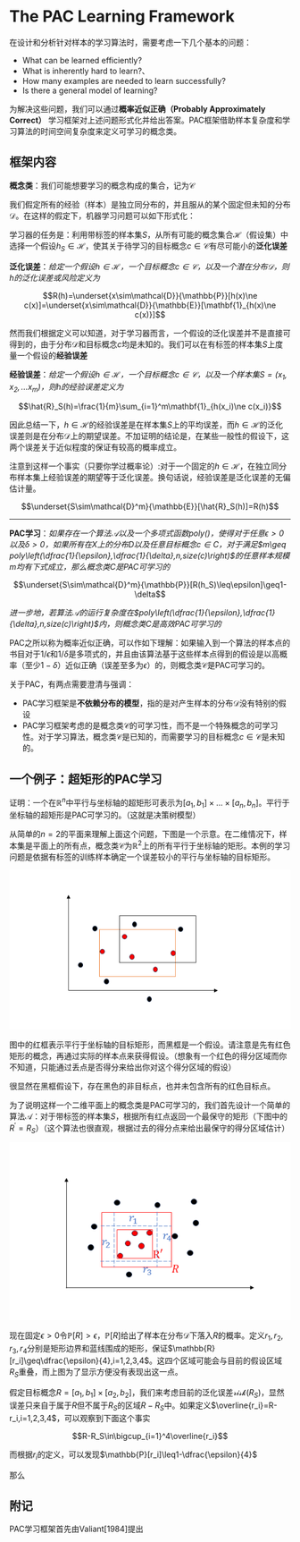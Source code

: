 The PAC Learning Framework
===============================

在设计和分析针对样本的学习算法时，需要考虑一下几个基本的问题：
- What can be learned efficiently?
- What is inherently hard to learn?、
- How many examples are needed to learn successfully?
- Is there a general model of learning?

为解决这些问题，我们可以通过**概率近似正确（Probably Approximately Correct）** 学习框架对上述问题形式化并给出答案。PAC框架借助样本复杂度和学习算法的时间空间复杂度来定义可学习的概念类。

框架内容
-------------------------
**概念类**：我们可能想要学习的概念构成的集合，记为$\mathcal{C}$

我们假定所有的经验（样本）是独立同分布的，并且服从的某个固定但未知的分布$\mathcal{D}$。在这样的假定下，机器学习问题可以如下形式化：

学习器的任务是：利用带标签的样本集$S$，从所有可能的概念集合$\mathcal{H}$（假设集）中选择一个假设$h_S\in\mathcal{H}$，使其关于待学习的目标概念$c\in\mathcal{C}$有尽可能小的**泛化误差**

**泛化误差**：*给定一个假设$h\in\mathcal{H}$，一个目标概念$c\in\mathcal{C}$，以及一个潜在分布$\mathcal{D}$，则$h$的泛化误差或风险定义为*

$$R(h)=\underset{x\sim\mathcal{D}}{\mathbb{P}}[h(x)\ne c(x)]=\underset{x\sim\mathcal{D}}{\mathbb{E}}[\mathbf{1}_{h(x)\ne c(x)}]$$


然而我们根据定义可以知道，对于学习器而言，一个假设的泛化误差并不是直接可得到的，由于分布$\mathcal{D}$和目标概念$c$均是未知的。我们可以在有标签的样本集$S$上度量一个假设的**经验误差**

**经验误差**：*给定一个假设$h\in\mathcal{H}$，一个目标概念$c\in\mathcal{C}$，以及一个样本集$S=(x_1,x_2,...x_m)$，则$h$的经验误差定义为*

$$\hat{R}_S(h)=\frac{1}{m}\sum_{i=1}^m\mathbf{1}_{h(x_i)\ne c(x_i)}$$

因此总结一下，$h\in\mathcal{H}$的经验误差是在样本集$S$上的平均误差，而$h\in\mathcal{H}$的泛化误差则是在分布$\mathcal{D}$上的期望误差。不加证明的结论是，在某些一般性的假设下，这两个误差关于近似程度的保证有较高的概率成立。

注意到这样一个事实（只要你学过概率论）:对于一个固定的$h\in\mathcal{H}$，在独立同分布样本集上经验误差的期望等于泛化误差。换句话说，经验误差是泛化误差的无偏估计量。

$$\underset{S\sim\mathcal{D}^m}{\mathbb{E}}[\hat{R}_S(h)]=R(h)$$



**************************************

**PAC学习**：*如果存在一个算法$\mathcal{A}$以及一个多项式函数$poly()$，使得对于任意$\epsilon>0$以及$\delta>0$，如果所有在$X$上的分布$D$以及任意目标概念$c\in C$，对于满足$m\geq poly\left(\dfrac{1}{\epsilon},\dfrac{1}{\delta},n,size(c)\right)$的任意样本规模$m$均有下式成立，那么概念类$C$是PAC可学习的*

$$\underset{S\sim\mathcal{D}^m}{\mathbb{P}}[R(h_S)\leq\epsilon]\geq1-\delta$$

*进一步地，若算法$\mathcal{A}$的运行复杂度在$poly\left(\dfrac{1}{\epsilon},\dfrac{1}{\delta},n,size(c)\right)$内，则概念类$C$是高效PAC可学习的*


PAC之所以称为概率近似正确，可以作如下理解：如果输入到一个算法的样本点的书目对于$1/\epsilon$和$1/\delta$是多项式的，并且由该算法基于这些样本点得到的假设是以高概率（至少$1-\delta$）近似正确（误差至多为$\epsilon$）的，则概念类$\mathcal{C}$是PAC可学习的。

关于PAC，有两点需要澄清与强调：
- PAC学习框架是**不依赖分布的模型**，指的是对产生样本的分布$\mathcal{D}$没有特别的假设
- PAC学习框架考虑的是概念类$\mathcal{C}$的可学习性，而不是一个特殊概念的可学习性。对于学习算法，概念类$\mathcal{C}$是已知的，而需要学习的目标概念$c\in\mathcal{C}$是未知的。


一个例子：超矩形的PAC学习
-------------------------------------
证明：一个在$\mathbb{R}^n$中平行与坐标轴的超矩形可表示为$[a_1,b_1]\times...\times[a_n,b_n]$。平行于坐标轴的超矩形是PAC可学习的。（这就是决策树模型）

从简单的$n=2$的平面来理解上面这个问题，下图是一个示意。在二维情况下，样本集是平面上的所有点，概念类$\mathcal{C}$为$\mathbb{R}^2$上的所有平行于坐标轴的矩形。本例的学习问题是依据有标签的训练样本确定一个误差较小的平行与坐标轴的目标矩形。

![2维平面问题](rectangle.png "图片title")
<!--注意在rectangle.png和“图片title”之间的那个空格，没有会无法显示图片-->
图中的红框表示平行于坐标轴的目标矩形，而黑框是一个假设。请注意是先有红色矩形的概念，再通过实际的样本点来获得假设。（想象有一个红色的得分区域而你不知道，只能通过丢点是否得分来给出你对这个得分区域的假设）

很显然在黑框假设下，存在黑色的非目标点，也并未包含所有的红色目标点。

为了说明这样一个二维平面上的概念类是PAC可学习的，我们首先设计一个简单的算法$\mathcal{A}：$对于带标签的样本集$S$，根据所有红点返回一个最保守的矩形（下图中的$R^{'}=R_S$）（这个算法也很直观，根据过去的得分点来给出最保守的得分区域估计）

![2维平面问题](算法演示.png "图片title")

现在固定$\epsilon>0$令$\mathbb{P}[R]>\epsilon$，$\mathbb{P}[R]$给出了样本在分布$\mathcal{D}$下落入$R$的概率。定义$r_1,r_2,r_3,r_4$分别是矩形边界和蓝线围成的矩形，保证$\mathbb{R}[r_i]\geq\dfrac{\epsilon}{4},i=1,2,3,4$。这四个区域可能会与目前的假设区域$R_S$重叠，而上图为了显示方便没有表现出这一点。

假定目标概念$R=[a_1,b_1]\times[a_2,b_2]$，我们来考虑目前的泛化误差$\mathcal{risk}(R_S)$，显然误差只来自于属于$R$但不属于$R_S$的区域$R-R_S$中。如果定义$\overline{r_i}=R-r_i,i=1,2,3,4$，可以观察到下面这个事实

$$R-R_S\in\bigcup_{i=1}^4\overline{r_i}$$

而根据$r_i$的定义，可以发现$\mathbb{P}[r_i]\leq1-\dfrac{\epsilon}{4}$

那么








附记
-------------------------------
PAC学习框架首先由Valiant[1984]提出